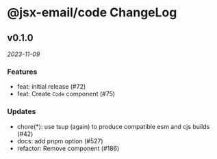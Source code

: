 # @jsx-email/code ChangeLog

## v0.1.0

_2023-11-09_

### Features

- feat: initial release (#72)
- feat: Create `Code` component (#75)

### Updates

- chore(\*): use tsup (again) to produce compatible esm and cjs builds (#42)
- docs: add pnpm option (#527)
- refactor: Remove component (#186)
